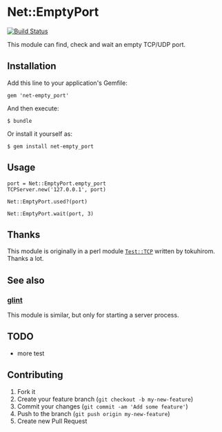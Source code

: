# Net::EmptyPort

[![Build Status](https://travis-ci.org/riywo/net-empty_port.png?branch=master)](https://travis-ci.org/riywo/net-empty_port)

This module can find, check and wait an empty TCP/UDP port.

## Installation

Add this line to your application's Gemfile:

    gem 'net-empty_port'

And then execute:

    $ bundle

Or install it yourself as:

    $ gem install net-empty_port

## Usage

    port = Net::EmptyPort.empty_port
    TCPServer.new('127.0.0.1', port)

    Net::EmptyPort.used?(port)

    Net::EmptyPort.wait(port, 3)

## Thanks

This module is originally in a perl module [`Test::TCP`](https://github.com/tokuhirom/Test-TCP) written by tokuhirom. Thanks a lot.

## See also

### [glint](https://github.com/kentaro/glint)
This module is similar, but only for starting a server process.

## TODO

- more test

## Contributing

1. Fork it
2. Create your feature branch (`git checkout -b my-new-feature`)
3. Commit your changes (`git commit -am 'Add some feature'`)
4. Push to the branch (`git push origin my-new-feature`)
5. Create new Pull Request
